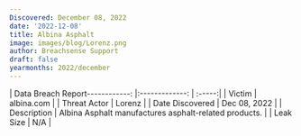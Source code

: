 ```yaml
---
Discovered: December 08, 2022
date: '2022-12-08'
title: Albina Asphalt
image: images/blog/Lorenz.png
author: Breachsense Support
draft: false
yearmonths: 2022/december
---
```


| Data Breach Report------------:     |:-------------:    | :-----:|
| Victim      | albina.com      | 
| Threat Actor      | Lorenz      | 
| Date Discovered      | Dec 08, 2022      | 
| Description      | Albina Asphalt manufactures asphalt-related products.   | 
| Leak Size      | N/A      | 

